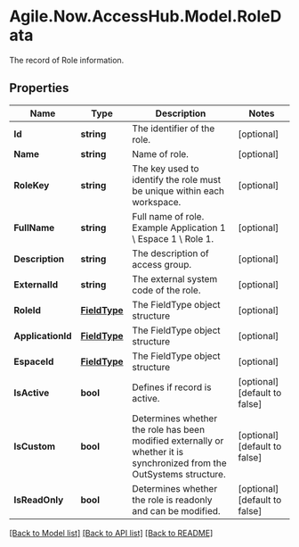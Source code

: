 # Agile.Now.AccessHub.Model.RoleData
The record of Role information.

## Properties

Name | Type | Description | Notes
------------ | ------------- | ------------- | -------------
**Id** | **string** | The identifier of the role. | [optional] 
**Name** | **string** | Name of role. | [optional] 
**RoleKey** | **string** |  The key used to identify the role must be unique within each workspace. | [optional] 
**FullName** | **string** | Full name of role. Example Application 1 \\ Espace 1 \\ Role 1. | [optional] 
**Description** | **string** | The description of access group. | [optional] 
**ExternalId** | **string** | The external system code of the role. | [optional] 
**RoleId** | [**FieldType**](FieldType.md) | The FieldType object structure | [optional] 
**ApplicationId** | [**FieldType**](FieldType.md) | The FieldType object structure | [optional] 
**EspaceId** | [**FieldType**](FieldType.md) | The FieldType object structure | [optional] 
**IsActive** | **bool** | Defines if record is active. | [optional] [default to false]
**IsCustom** | **bool** | Determines whether the role has been modified externally or whether it is synchronized from the OutSystems structure. | [optional] [default to false]
**IsReadOnly** | **bool** | Determines whether the role is readonly and can be modified. | [optional] [default to false]

[[Back to Model list]](../../README.md#documentation-for-models) [[Back to API list]](../../README.md#documentation-for-api-endpoints) [[Back to README]](../../README.md)

